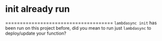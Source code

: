 # init already run
=====================================
`lambdasync init` has been run on this project before, did you mean to run just `lambdasync` to deploy/update your function?
